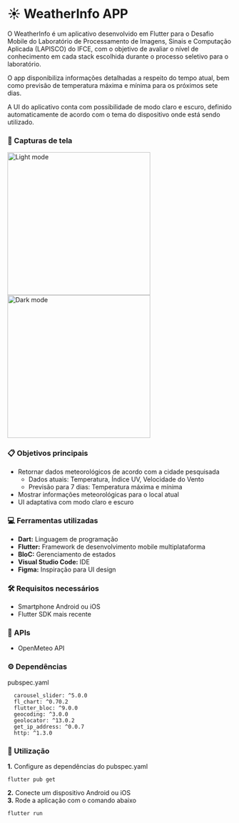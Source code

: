 # ☀️ WeatherInfo APP

O WeatherInfo é um aplicativo desenvolvido em Flutter para o Desafio Mobile do Laboratório de Processamento de Imagens, Sinais e Computação Aplicada (LAPISCO) do IFCE, com o objetivo de avaliar o nível de conhecimento em cada stack escolhida durante o processo seletivo para o laboratório.

O app disponibiliza informações detalhadas a respeito do tempo atual, bem como previsão de temperatura máxima e mínima para os próximos sete dias.

A UI do aplicativo conta com possibilidade de modo claro e escuro, definido automaticamente de acordo com o tema do dispositivo onde está sendo utilizado.

### 📸 Capturas de tela

<img src="https://github.com/user-attachments/assets/4be0cd04-64af-4e23-8601-45bc4876e0e0" alt="Light mode" width=320>
<img src="https://github.com/user-attachments/assets/8b7dc408-46e2-422e-9517-165144bcd0a3" alt="Dark mode" width=320>

### 📋 Objetivos principais
- Retornar dados meteorológicos de acordo com a cidade pesquisada
    - Dados atuais: Temperatura, Índice UV, Velocidade do Vento
    - Previsão para 7 dias: Temperatura máxima e mínima
- Mostrar informações meteorológicas para o local atual
- UI adaptativa com modo claro e escuro

### 💻 Ferramentas utilizadas
- **Dart:** Linguagem de programação
- **Flutter:** Framework de desenvolvimento mobile multiplataforma
- **BloC:** Gerenciamento de estados
- **Visual Studio Code:** IDE
- **Figma:** Inspiração para UI design

### 🛠️ Requisitos necessários
- Smartphone Android ou iOS
- Flutter SDK mais recente

### 🛜 APIs
- OpenMeteo API

### ⚙️ Dependências
pubspec.yaml
```
  carousel_slider: ^5.0.0
  fl_chart: ^0.70.2
  flutter_bloc: ^9.0.0
  geocoding: ^3.0.0
  geolocator: ^13.0.2
  get_ip_address: ^0.0.7
  http: ^1.3.0
```

### 📱 Utilização
**1.** Configure as dependências do pubspec.yaml
```
flutter pub get
```
**2.** Conecte um dispositivo Android ou iOS <br>
**3.** Rode a aplicação com o comando abaixo
```
flutter run
```


